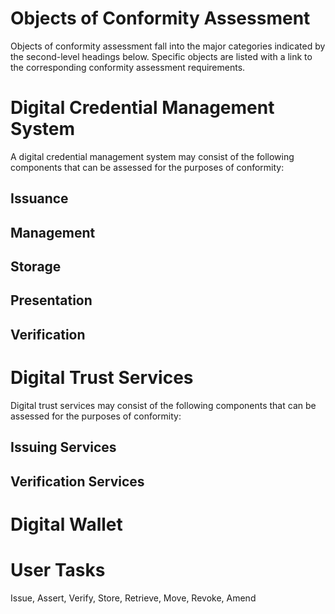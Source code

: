 # Objects of Conformity Assessment
Objects of conformity assessment fall into the major categories indicated by the second-level headings below. Specific objects are listed with a link to the corresponding conformity assessment requirements.

# Digital Credential Management System 
A digital credential management system may consist of the following components that can be assessed for the purposes of conformity:

## Issuance

## Management

## Storage

## Presentation

## Verification


# Digital Trust Services
Digital trust services may consist of the following components that can be assessed for the purposes of conformity:

## Issuing Services

## Verification Services

# Digital Wallet

# User Tasks

Issue, Assert, Verify, Store, Retrieve, Move, Revoke, Amend




